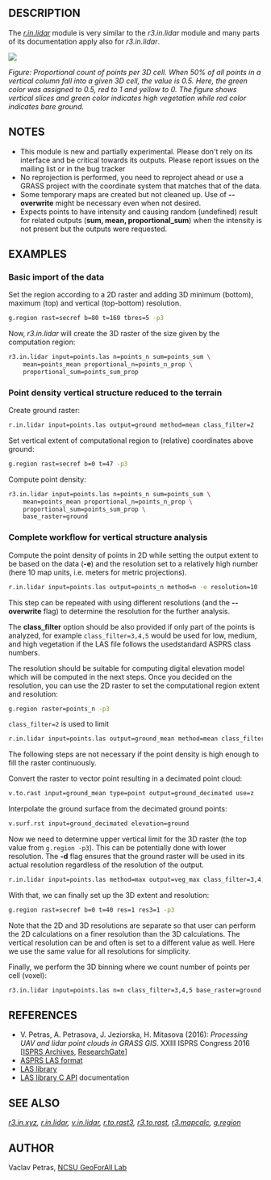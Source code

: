## DESCRIPTION

The *[r.in.lidar](r.in.lidar.md)* module is very similar to the
*r3.in.lidar* module and many parts of its documentation apply also for
*r3.in.lidar*.

![](r3_in_lidar.png)

*Figure: Proportional count of points per 3D cell. When 50% of all
points in a vertical column fall into a given 3D cell, the value is 0.5.
Here, the green color was assigned to 0.5, red to 1 and yellow to 0. The
figure shows vertical slices and green color indicates high vegetation
while red color indicates bare ground.*

## NOTES

- This module is new and partially experimental. Please don't rely on
  its interface and be critical towards its outputs. Please report
  issues on the mailing list or in the bug tracker
- No reprojection is performed, you need to reproject ahead or use a
  GRASS project with the coordinate system that matches that of the
  data.
- Some temporary maps are created but not cleaned up. Use of
  **--overwrite** might be necessary even when not desired.
- Expects points to have intensity and causing random (undefined) result
  for related outputs (**sum, mean, proportional_sum**) when the
  intensity is not present but the outputs were requested.

## EXAMPLES

### Basic import of the data

Set the region according to a 2D raster and adding 3D minimum (bottom),
maximum (top) and vertical (top-bottom) resolution.

```sh
g.region rast=secref b=80 t=160 tbres=5 -p3
```

Now, *r3.in.lidar* will create the 3D raster of the size given by the
computation region:

```sh
r3.in.lidar input=points.las n=points_n sum=points_sum \
    mean=points_mean proportional_n=points_n_prop \
    proportional_sum=points_sum_prop
```

### Point density vertical structure reduced to the terrain

Create ground raster:

```sh
r.in.lidar input=points.las output=ground method=mean class_filter=2
```

Set vertical extent of computational region to (relative) coordinates
above ground:

```sh
g.region rast=secref b=0 t=47 -p3
```

Compute point density:

```sh
r3.in.lidar input=points.las n=points_n sum=points_sum \
    mean=points_mean proportional_n=points_n_prop \
    proportional_sum=points_sum_prop \
    base_raster=ground
```

### Complete workflow for vertical structure analysis

Compute the point density of points in 2D while setting the output
extent to be based on the data (**-e**) and the resolution set to a
relatively high number (here 10 map units, i.e. meters for metric
projections).

```sh
r.in.lidar input=points.las output=points_n method=n -e resolution=10
```

This step can be repeated with using different resolutions (and the
**--overwrite** flag) to determine the resolution for the further
analysis.

The **class_filter** option should be also provided if only part of the
points is analyzed, for example `class_filter=3,4,5` would be used for
low, medium, and high vegetation if the LAS file follows the
usedstandard ASPRS class numbers.

The resolution should be suitable for computing digital elevation model
which will be computed in the next steps. Once you decided on the
resolution, you can use the 2D raster to set the computational region
extent and resolution:

```sh
g.region raster=points_n -p3
```

`class_filter=2` is used to limit

```sh
r.in.lidar input=points.las output=ground_mean method=mean class_filter=2
```

The following steps are not necessary if the point density is high
enough to fill the raster continuously.

Convert the raster to vector point resulting in a decimated point cloud:

```sh
v.to.rast input=ground_mean type=point output=ground_decimated use=z
```

Interpolate the ground surface from the decimated ground points:

```sh
v.surf.rst input=ground_decimated elevation=ground
```

Now we need to determine upper vertical limit for the 3D raster (the top
value from `g.region -p3`). This can be potentially done with lower
resolution. The **-d** flag ensures that the ground raster will be used
in its actual resolution regardless of the resolution of the output.

```sh
r.in.lidar input=points.las method=max output=veg_max class_filter=3,4,5 base_raster=ground -d
```

With that, we can finally set up the 3D extent and resolution:

```sh
g.region rast=secref b=0 t=40 res=1 res3=1 -p3
```

Note that the 2D and 3D resolutions are separate so that user can
perform the 2D calculations on a finer resolution than the 3D
calculations. The vertical resolution can be and often is set to a
different value as well. Here we use the same value for all resolutions
for simplicity.

Finally, we perform the 3D binning where we count number of points per
cell (voxel):

```sh
r3.in.lidar input=points.las n=n class_filter=3,4,5 base_raster=ground -d
```

## REFERENCES

- V. Petras, A. Petrasova, J. Jeziorska, H. Mitasova (2016): *Processing
  UAV and lidar point clouds in GRASS GIS*. XXIII ISPRS Congress 2016
  \[[ISPRS
  Archives](https://doi.org/10.5194/isprs-archives-XLI-B7-945-2016),
  [ResearchGate](https://www.researchgate.net/publication/304340172_Processing_UAV_and_lidar_point_clouds_in_GRASS_GIS)\]
- [ASPRS LAS
  format](https://www.asprs.org/committee-general/laser-las-file-format-exchange-activities.html)
- [LAS library](https://liblas.org/)
- [LAS library C API](https://liblas.org/doxygen/liblas_8h.html)
  documentation

## SEE ALSO

*[r3.in.xyz](r3.in.xyz.md), [r.in.lidar](r.in.lidar.md),
[v.in.lidar](v.in.lidar.md), [r.to.rast3](r.to.rast3.md),
[r3.to.rast](r3.to.rast.md), [r3.mapcalc](r3.mapcalc.md),
[g.region](g.region.md)*

## AUTHOR

Vaclav Petras, [NCSU GeoForAll
Lab](https://geospatial.ncsu.edu/geoforall/)
